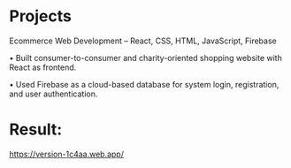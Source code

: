 # Projects
Ecommerce Web Development – React, CSS, HTML, JavaScript, Firebase

• Built consumer-to-consumer and charity-oriented shopping website with React as frontend.

• Used Firebase as a cloud-based database for system login, registration, and user authentication.


# Result:
https://version-1c4aa.web.app/

